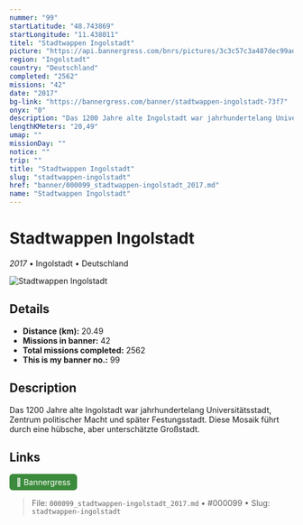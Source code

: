 ```yaml
---
nummer: "99"
startLatitude: "48.743869"
startLongitude: "11.438011"
titel: "Stadtwappen Ingolstadt"
picture: "https://api.bannergress.com/bnrs/pictures/3c3c57c3a487dec99ad1d6cb2a55319a"
region: "Ingolstadt"
country: "Deutschland"
completed: "2562"
missions: "42"
date: "2017"
bg-link: "https://bannergress.com/banner/stadtwappen-ingolstadt-73f7"
onyx: "0"
description: "Das 1200 Jahre alte Ingolstadt war jahrhundertelang Universitätsstadt, Zentrum politischer Macht und später Festungsstadt. Diese Mosaik führt durch eine hübsche, aber unterschätzte  Großstadt."
lengthKMeters: "20,49"
umap: ""
missionDay: ""
notice: ""
trip: ""
title: "Stadtwappen Ingolstadt"
slug: "stadtwappen-ingolstadt"
href: "banner/000099_stadtwappen-ingolstadt_2017.md"
name: "Stadtwappen Ingolstadt"
---
```

# Stadtwappen Ingolstadt

*2017* • Ingolstadt • Deutschland

![Stadtwappen Ingolstadt](https://api.bannergress.com/bnrs/pictures/3c3c57c3a487dec99ad1d6cb2a55319a)



## Details
- **Distance (km):** 20.49
- **Missions in banner:** 42
- **Total missions completed:** 2562
- **This is my banner no.:** 99



## Description
Das 1200 Jahre alte Ingolstadt war jahrhundertelang Universitätsstadt, Zentrum politischer Macht und später Festungsstadt. Diese Mosaik führt durch eine hübsche, aber unterschätzte  Großstadt.



## Links
<a href="https://bannergress.com/banner/stadtwappen-ingolstadt-73f7" target="_blank" style="display:inline-block;margin-right:8px;padding:6px 12px;background:#3c8b3c;color:#fff;text-decoration:none;border-radius:6px;">🔗 Bannergress</a>



> File: `000099_stadtwappen-ingolstadt_2017.md`
> • #000099
> • Slug: `stadtwappen-ingolstadt`
